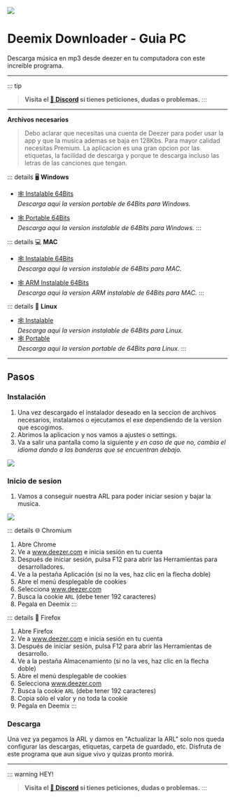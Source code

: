 ![](https://i.postimg.cc/v8zNqB3q/Deemix.png)
# Deemix Downloader - Guia PC
Descarga música en mp3 desde deezer en tu computadora con este increible programa.

---

::: tip 
> **Visita el [🚀 Discord](https://discord.gg/hVKeY3uEru) si tienes peticiones, dudas o problemas.**
:::
---

**Archivos necesarios**

> Debo aclarar que necesitas una cuenta de Deezer para poder usar la app y que la musica ademas se baja en 128Kbs. Para mayor calidad necesitas Premium.
> La aplicacion es una gran opcion por las etiquetas, la facilidad de descarga y porque te descarga incluso las letras de las canciones que tengan.

::: details 🖥 **Windows** 
- [🕸️ Instalable 64Bits](https://archive.org/download/deemix/gui/win-x64_setup-latest.exe)   
*Descarga aqui la version portable de 64Bits para Windows.* 

- [🕸️ Portable 64Bits](https://archive.org/download/deemix/gui/win-x64_portable-latest.exe)   
*Descarga aqui la version instalable de 64Bits para Windows.*
:::

::: details 💻 **MAC**
- [🕸️ Instalable 64Bits](https://archive.org/download/deemix/gui/macos-x64-latest.dmg)   
*Descarga aqui la version instalable de 64Bits para MAC.*

- [🕸️ ARM Instalable 64Bits](https://archive.org/download/deemix/gui/macos-arm64-latest.dmg)   
*Descarga aqui la version ARM instalable de 64Bits para MAC.*
:::

::: details 🐧 **Linux**
  - [🕸️ Instalable](https://archive.org/download/deemix/gui/linux-x64-latest.deb)   
*Descarga aqui la version instalable de 64Bits para Linux.* 
  - [🕸️ Portable](https://archive.org/download/deemix/gui/linux-x64-latest.AppImage)   
*Descarga aqui la version portable de 64Bits para Linux.*
:::

---

## Pasos

### Instalación

1. Una vez descargado el instalador deseado en la seccion de archivos necesarios, instalamos o ejecutamos el exe dependiendo de la version que escogimos.
2. Abrimos la aplicacion y nos vamos a ajustes o settings.
3. Va a salir una pantalla como la siguiente *y en caso de que no, cambia el idioma dando a las banderas que se encuentran debajo.*

![](https://i.postimg.cc/90qhdLfv/ARL.png)

### Inicio de sesion

1. Vamos a conseguir nuestra ARL para poder iniciar sesion y bajar la musica.

![](https://i.postimg.cc/R005kGyV/devtol-2.png)

::: details 🌐 Chromium
1. Abre Chrome
2. Ve a www.deezer.com e inicia sesión en tu cuenta
3. Después de iniciar sesión, pulsa F12 para abrir las Herramientas para desarrolladores.
4. Ve a la pestaña Aplicación (si no la ves, haz clic en la flecha doble)
5. Abre el menú desplegable de cookies
6. Selecciona www.deezer.com
7. Busca la cookie `ARL` (debe tener 192 caracteres)
8. Pegala en Deemix
:::

::: details 🦊 Firefox
1. Abre Firefox
2. Ve a www.deezer.com e inicia sesión en tu cuenta
3. Después de iniciar sesión, pulsa F12 para abrir las Herramientas de desarrollo.
4. Ve a la pestaña Almacenamiento (si no la ves, haz clic en la flecha doble)
5. Abre el menú desplegable de cookies
6. Selecciona www.deezer.com
7. Busca la cookie `ARL` (debe tener 192 caracteres)
8. Copia sólo el valor y no toda la cookie
9. Pegala en Deemix
:::

### Descarga

Una vez ya pegamos la ARL y damos en "Actualizar la ARL" solo nos queda configurar las descargas, etiquetas, carpeta de guardado, etc.
Disfruta de este programa que aun sigue vivo y quizas pronto morirá.

---

::: warning HEY!
> **Visita el [🚀 Discord](https://discord.gg/hVKeY3uEru) si tienes peticiones, dudas o problemas.**
:::
